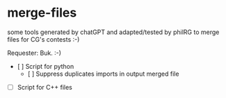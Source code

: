 # merge-files

some tools generated by chatGPT and adapted/tested by philRG to merge files for CG's contests :-)

Requester: Buk. :-)

- [ ] Script for python
  - [ ] Suppress duplicates imports in output merged file
- [ ] Script for C++ files

